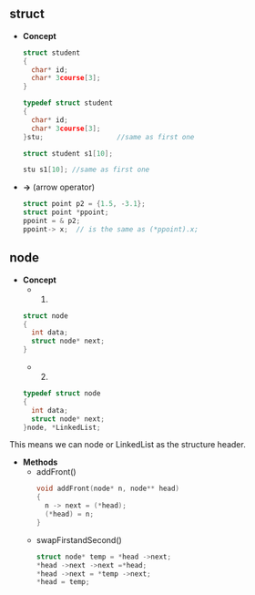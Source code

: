 ## struct
- **Concept**
  ``` c
  struct student
  {
    char* id;
    char* 3course[3];
  }
  
  typedef struct student
  {
    char* id;
    char* 3course[3];
  }stu;                  //same as first one
  
  struct student s1[10];
  
  stu s1[10]; //same as first one
  ```
- **->** (arrow operator)
  ```c
  struct point p2 = {1.5, -3.1};
  struct point *ppoint;
  ppoint = & p2;
  ppoint-> x;  // is the same as (*ppoint).x;
  ```


## node
- **Concept**
  - 1.
  ``` c
  struct node
  {
    int data;
    struct node* next;
  }
  ```
    - 2.
  ``` c
  typedef struct node
  {
    int data;
    struct node* next;
  }node, *LinkedList;
  ```
This means we can node or LinkedList as the structure header.

- **Methods**
  - addFront()
    ```c
    void addFront(node* n, node** head)
    {
      n -> next = (*head);
      (*head) = n;
    }
    
  - swapFirstandSecond()
    ``` c
    struct node* temp = *head ->next;
    *head ->next ->next =*head;
    *head ->next = *temp ->next;
    *head = temp;
    ```
    
    
  
